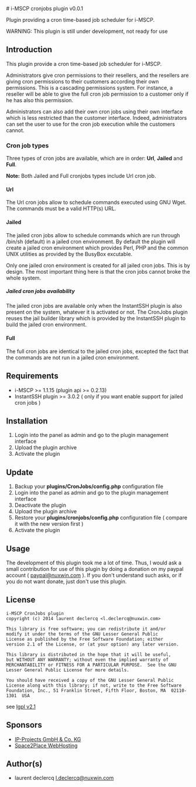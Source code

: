 # i-MSCP cronjobs plugin v0.0.1

Plugin providing a cron time-based job scheduler for i-MSCP.

WARNING: This plugin is still under development, not ready for use

## Introduction

This plugin provide a cron time-based job scheduler for i-MSCP. 

Administrators give cron permissions to their resellers, and the resellers are giving cron permissions to their
customers according their own permissions. This is a cascading permissions system. For instance, a reseller will be able
to give the full cron job permission to a customer only if he has also this permission.

Administrators can also add their own cron jobs using their own interface which is less restricted than the customer
interface. Indeed, administrators can set the user to use for the cron job execution while the customers cannot.

### Cron job types

Three types of cron jobs are available, which are in order: **Url**, **Jailed** and **Full**.

**Note:** Both Jailed and Full cronjobs types include Url cron job.

#### Url

The Url cron jobs allow to schedule commands executed using GNU Wget. The commands must be a valid HTTP(s) URL.

#### Jailed

The jailed cron jobs allow to schedule commands which are run through /bin/sh (default) in a jailed cron environment.
By default the plugin will create a jailed cron environment which provides Perl, PHP and the common UNIX utilities as
provided by the BusyBox excutable.

Only one jailed cron environment is created for all jailed cron jobs. This is by design. The most important thing here
is that the cron jobs cannot broke the whole system.

##### Jailed cron jobs availability

The jailed cron jobs are available only when the InstantSSH plugin is also present on the system, whatever it is
activated or not. The CronJobs plugin reuses the jail builder library which is provided by the InstantSSH plugin to
build the jailed cron environment.

#### Full

The full cron jobs are identical to the jailed cron jobs, excepted the fact that the commands are not run in a jailed
cron environment.

## Requirements

* i-MSCP >= 1.1.15 (plugin api >= 0.2.13)
* InstantSSH plugin >= 3.0.2 ( only if you want enable support for jailed cron jobs )

## Installation

1. Login into the panel as admin and go to the plugin management interface
2. Upload the plugin archive
3. Activate the plugin

## Update

1. Backup your **plugins/CronJobs/config.php** configuration file
2. Login into the panel as admin and go to the plugin management interface
3. Deactivate the plugin
4. Upload the plugin archive
5. Restore your **plugins/cronjobs/config.php** configuration file ( compare it with the new version first )
6. Activate the plugin

## Usage

The development of this plugin took me a lot of time. Thus, I would ask a small contribution for use of this plugin by
doing a donation on my paypal account ( paypal@nuxwin.com ). If you don't understand such asks, or if you do not want
donate, just don't use this plugin.

## License

	i-MSCP CronJobs plugin
	copyright (c) 2014 laurent declercq <l.declercq@nuxwin.com>

	This library is free software; you can redistribute it and/or
 	modify it under the terms of the GNU Lesser General Public
	License as published by the Free Software Foundation; either
	version 2.1 of the License, or (at your option) any later version.

	This library is distributed in the hope that it will be useful,
	but WITHOUT ANY WARRANTY; without even the implied warranty of
	MERCHANTABILITY or FITNESS FOR A PARTICULAR PURPOSE.  See the GNU
	Lesser General Public License for more details.

	You should have received a copy of the GNU Lesser General Public
	License along with this library; if not, write to the Free Software
	Foundation, Inc., 51 Franklin Street, Fifth Floor, Boston, MA  02110-1301  USA

 see [lgpl v2.1](http://www.gnu.org/licenses/lgpl-2.1.txt "lgpl v2.1")

## Sponsors

 - [IP-Projects GmbH & Co. KG](https://www.ip-projects.de/ "IP-Projects GmbH & Co. KG")
 - [Space2Place WebHosting](http://space2place.de "Space2Place WebHosting")

## Author(s)

 * laurent declercq <l.declercq@nuxwin.com>
